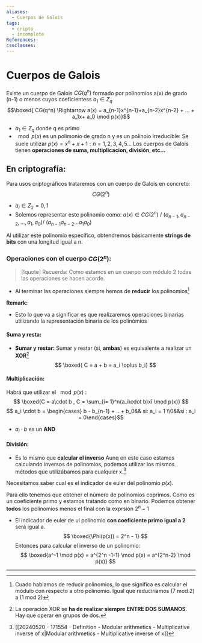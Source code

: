 ```yaml
---
aliases:
  - Cuerpos de Galois
tags:
  - cripto
  - incomplete
References: 
cssclasses:
---
```

# Cuerpos de Galois
Existe un cuerpo de Galois $CG(q^n)$ formado por polinomios a(x) de grado (n-1) o menos cuyos coeficientess $a_1 \in Z_q$ 
$$\boxed{ CG(q^n) \Rightarrow a(x) = a_{n-1}x^{n-1}+a_{n-2}x^{n-2} + ... + a_1x+ a_0 \mod p(x)}$$
+ $a_1 \in Z_q$ donde q es primo
+ $\mod p(x)$ es un polimonio de grado n y es un polinoio irreducible: Se suele utilizar $p(x) = x^n + x + 1: n = 1,2,3,4,5…$ 
Los cuerpos de Galois tienen **operaciones de suma, multiplicacion, división, etc…**


## En criptografía: 
Para usos criptográficos trataremos con un cuerpo de Galois en concreto: 
$$
CG(2^n)
$$
+ $a_i \in Z_2 = {0,1}$
+ Solemos representar este polinomio como: $a(x) \in CG(2^n)$ / $(a_{n-1}, a_{n-2}, …, a_1, a_0)$/ $(a_{n-1} a_{n-2} … a_1 a_0)$ 

Al utilizar este polinomio específico, obtendremos básicamente **strings de bits** con una longitud igual a n.

### Operaciones con el cuerpo $CG(2^n)$: 

> [!quote] Recuerda: 
> Como estamos en un cuerpo con módulo 2 todas las operaciones se hacen acorde. 

+ Al terminar las operaciones siempre hemos de **reducir** los polinomios[^2]

**Remark:**
+ Esto lo que va a significar es que realizaremos operaciones binarias utilizando la representación binaria de los polinómios
#### Suma y resta:
+ **Sumar y restar:** Sumar y restar (si, **ambas**) es equivalente a realizar un **XOR**[^3]
$$
\boxed{
C = a + b = a_i \oplus b_i}
$$

#### Multiplicación: 
Habrá que utilizar el $\mod p(x)$ : 
$$
\boxed{C = a\cdot b , C = \sum_{i= 1}^n(a_i\cdot b)xî \mod p(x)}
$$
$$
a_i \cdot b = \begin{cases} b - b_{n-1} + ...+ b_0&& si: a_i = 1 \\0&&si : a_i = 0\end{cases}$$
+ $a_i \cdot b$ es un **AND** 
#### División: 
+ Es lo mismo que **calcular el inverso**
Aunq en este caso estamos calculando inversos de polinomios, podemos utilizar los mismos métodos que utilizábamos para cualquier x.[^1]

Necesitamos saber cual es el indicador de euler del polinomio $p(x)$. 

Para ello tenemos que obtener el número de polinomios coprimos. Como es un coeficiente primo y estamos tratando como en binario. Podemos obtener **todos** los polinomios menos el final con la exprsión $2^n - 1$ 

+ El indicador de euler de ul polinomio **con coeficiente primo igual a 2** será igual a. 
$$
\boxed{\Phi(p(x)) = 2^n - 1}
$$
Entonces para calcular el inverso de un polinomio: 
$$
\boxed{a^-1 \mod p(x) = a^{2^n -1-1} \mod p(x) = a^{2^n-2} \mod p(x)}
$$


***

[^1]: [[20240520 - 171554 - Definition - Modular arithmetics - Multiplicative inverse of x|Modular arithmetics - Multiplicative inverse of x]]
[^2]: Cuado hablamos de reducir polinomios, lo que significa es calcular el módulo con respecto a otro polinomio. Igual que reduciríamos (7 mod 2) a (1 mod 2)
[^3]: La operación XOR se **ha de realizar siempre** **ENTRE DOS SUMANOS**. Hay que operar en grupos de dos. 
